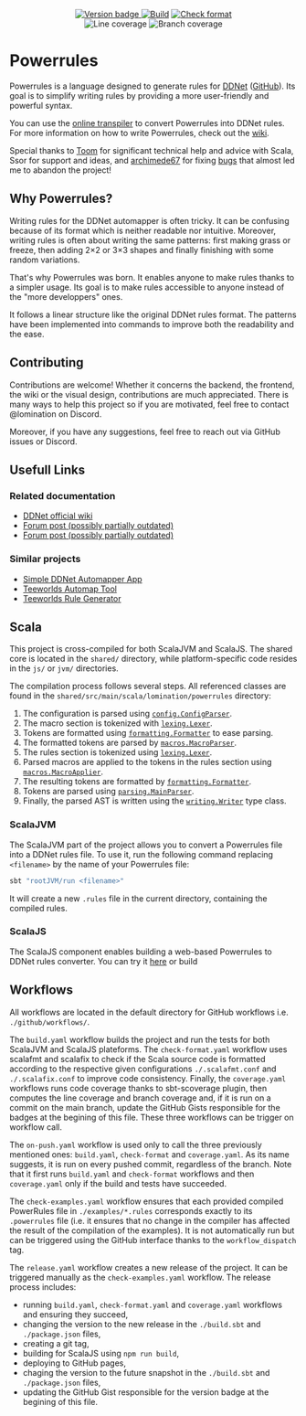 <div align="center">

[![Version badge](https://img.shields.io/endpoint?url=https%3A%2F%2Fgist.githubusercontent.com%2Flomination%2F332a8f012e03423e217c300418f37718%2Fraw%2Fpowerrules-version-badge.json%3Fcachebust%3Ddkjflskjfldkf)
](https://github.com/lomination/Powerrules/releases/latest)
[![Build](https://img.shields.io/github/actions/workflow/status/lomination/Powerrules/.github/workflows/build.yaml?branch=main)](https://github.com/lomination/Powerrules/actions/workflows/build.yaml)
[![Check format](https://img.shields.io/github/actions/workflow/status/lomination/Powerrules/.github/workflows/check-format.yaml?branch=main&label=check%20format)](https://github.com/lomination/Powerrules/actions/workflows/check-format.yaml)
<br>
![Line coverage](https://img.shields.io/endpoint?url=https%3A%2F%2Fgist.githubusercontent.com%2Flomination%2F6d46d5386c81a9b73454731cbb5cc358%2Fraw%2Fpowerrules-line-coverage-badge.json%3Fcachebust%3Ddkjflskjfldkf)
![Branch coverage](https://img.shields.io/endpoint?url=https%3A%2F%2Fgist.githubusercontent.com%2Flomination%2F07f82f2d3ab43091376eb29126e2839c%2Fraw%2Fpowerrules-branch-coverage-badge.json%3Fcachebust%3Ddkjflskjfldkf)

</div>

# Powerrules

Powerrules is a language designed to generate rules for [DDNet](https://ddnet.org) ([GitHub](https://github.com/ddnet/ddnet)). Its goal is to simplify writing rules by providing a more user-friendly and powerful syntax.

You can use the [online transpiler](https://lomination.github.io/Powerrules/) to convert Powerrules into DDNet rules. For more information on how to write Powerrules, check out the [wiki](https://github.com/lomination/Powerrules/wiki).

Special thanks to [Toom](https://github.com/To-om) for significant technical help and advice with Scala, Ssor for support and ideas, and [archimede67](https://github.com/archimede67) for fixing [bugs](https://github.com/ddnet/ddnet/issues/8134) that almost led me to abandon the project!

## Why Powerrules?

Writing rules for the DDNet automapper is often tricky. It can be confusing because of its format which is neither readable nor intuitive. Moreover, writing rules is often about writing the same patterns: first making grass or freeze, then adding 2×2 or 3×3 shapes and finally finishing with some random variations.

That's why Powerrules was born. It enables anyone to make rules thanks to a simpler usage. Its goal is to make rules accessible to anyone instead of the "more developpers" ones.

It follows a linear structure like the original DDNet rules format. The patterns have been implemented into commands to improve both the readability and the ease.

## Contributing

Contributions are welcome! Whether it concerns the backend, the frontend, the wiki or the visual design, contributions are much appreciated. There is many ways to help this project so if you are motivated, feel free to contact @lomination on Discord.

Moreover, if you have any suggestions, feel free to reach out via GitHub issues or Discord.

## Usefull Links

### Related documentation

- [DDNet official wiki](https://wiki.ddnet.org/wiki/Automapper)
- [Forum post (possibly partially outdated)](https://forum.ddnet.org/viewtopic.php?t=2428)
- [Forum post (possibly partially outdated)](https://www.teeworlds.com/forum/viewtopic.php?pid=92492)

### Similar projects

- [Simple DDNet Automapper App](https://github.com/AssassinTee/SimpleDDNetAutomapper)
- [Teeworlds Automap Tool](https://github.com/ZonsaC/Teeworlds-Automapper)
- [Teeworlds Rule Generator](https://github.com/tw-tooling/tw-rule-generator)

## Scala

This project is cross-compiled for both ScalaJVM and ScalaJS. The shared core is located in the `shared/` directory, while platform-specific code resides in the `js/` or `jvm/` directories.

The compilation process follows several steps. All referenced classes are found in the `shared/src/main/scala/lomination/powerrules` directory:
1. The configuration is parsed using [`config.ConfigParser`](https://github.com/lomination/Powerrules/blob/main/shared/src/main/scala/lomination/powerrules/config/ConfigParser.scala).
2. The macro section is tokenized with [`lexing.Lexer`](https://github.com/lomination/Powerrules/blob/main/shared/src/main/scala/lomination/powerrules/lexing/Lexer.scala).
3. Tokens are formatted using [`formatting.Formatter`](https://github.com/lomination/Powerrules/blob/main/shared/src/main/scala/lomination/powerrules/formatting/Formatter.scala) to ease parsing.
4. The formatted tokens are parsed by [`macros.MacroParser`](https://github.com/lomination/Powerrules/blob/main/shared/src/main/scala/lomination/powerrules/macros/MacroParser.scala).
5. The rules section is tokenized using [`lexing.Lexer`](https://github.com/lomination/Powerrules/blob/main/shared/src/main/scala/lomination/powerrules/lexing/Lexer.scala).
6. Parsed macros are applied to the tokens in the rules section using [`macros.MacroApplier`](https://github.com/lomination/Powerrules/blob/main/shared/src/main/scala/lomination/powerrules/macros/MacroApplier.scala).
7. The resulting tokens are formatted by [`formatting.Formatter`](https://github.com/lomination/Powerrules/blob/main/shared/src/main/scala/lomination/powerrules/formatting/Formatter.scala).
8. Tokens are parsed using [`parsing.MainParser`](https://github.com/lomination/Powerrules/blob/main/shared/src/main/scala/lomination/powerrules/parsing/MainParser.scala).
9. Finally, the parsed AST is written using the [`writing.Writer`](https://github.com/lomination/Powerrules/blob/main/shared/src/main/scala/lomination/powerrules/writing/Writer.scala) type class.

### ScalaJVM

The ScalaJVM part of the project allows you to convert a Powerrules file into a DDNet rules file. To use it, run the following command replacing `<filename>` by the name of your Powerrules file:

```bash
sbt "rootJVM/run <filename>"
```

It will create a new `.rules` file in the current directory, containing the compiled rules.

### ScalaJS

The ScalaJS component enables building a web-based Powerrules to DDNet rules converter. You can try it [here](https://lomination.github.io/Powerrules/) or build

## Workflows

All workflows are located in the default directory for GitHub workflows i.e. `./github/workflows/`.

The `build.yaml` workflow builds the project and run the tests for both ScalaJVM and ScalaJS plateforms. The `check-format.yaml` workflow uses scalafmt and scalafix to check if the Scala source code is formatted according to the respective given configurations `./.scalafmt.conf` and `./.scalafix.conf` to improve code consistency. Finally, the `coverage.yaml` workflows runs code coverage thanks to sbt-scoverage plugin, then computes the line coverage and branch coverage and, if it is run on a commit on the main branch, update the GitHub Gists responsible for the badges at the begining of this file. These three workflows can be trigger on workflow call.

The `on-push.yaml` workflow is used only to call the three previously mentioned ones: `build.yaml`, `check-format` and `coverage.yaml`. As its name suggests, it is run on every pushed commit, regardless of the branch. Note that it first runs `build.yaml` and `check-format` workflows and then `coverage.yaml` only if the build and tests have succeeded.

The `check-examples.yaml` workflow ensures that each provided compiled PowerRules file in `./examples/*.rules` corresponds exactly to its `.powerrules` file (i.e. it ensures that no change in the compiler has affected the result of the compilation of the examples). It is not automatically run but can be triggered using the GitHub interface thanks to the `workflow_dispatch` tag.

The `release.yaml` workflow creates a new release of the project. It can be triggered manually as the `check-examples.yaml` workflow. The release process includes:
- running `build.yaml`, `check-format.yaml` and `coverage.yaml` workflows and ensuring they succeed,
- changing the version to the new release in the `./build.sbt` and `./package.json` files,
- creating a git tag,
- building for ScalaJS using `npm run build`,
- deploying to GitHub pages,
- chaging the version to the future snapshot in the `./build.sbt` and `./package.json` files,
- updating the GitHub Gist responsible for the version badge at the begining of this file.
